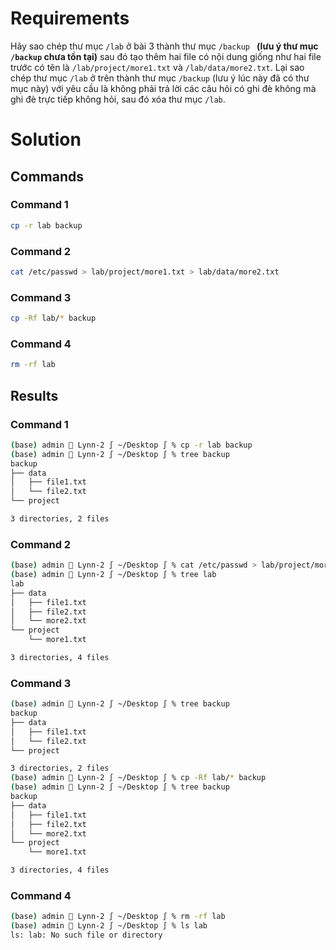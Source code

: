 <h1>Requirements</h1>

Hãy sao chép thư mục `/lab` ở bài 3 thành thư mục `/backup ` **(lưu ý thư mục `/backup` chưa tồn tại)** sau đó tạo thêm hai file có nội dung giống như hai file trước có tên là `/lab/project/more1.txt`  và  `/lab/data/more2.txt`. 
Lại sao chép thư mục `/lab` ở trên thành thư mục `/backup` (lưu ý lúc này đã có thư mục này) với yêu cầu là không phải trả lời các câu hỏi có ghi đè không mà ghi đè trực tiếp không hỏi, sau đó xóa thư mục `/lab`.

<h1>Solution</h1>

<h2>Commands</h2>

<h3>Command 1</h3>

```sh
cp -r lab backup
```

<h3>Command 2</h3>

```sh
cat /etc/passwd > lab/project/more1.txt > lab/data/more2.txt
```

<h3>Command 3</h3>

```sh
cp -Rf lab/* backup
```

<h3>Command 4</h3>

```sh
rm -rf lab
```

<h2>Results</h2>

<h3>Command 1</h3>

```sh
(base) admin  Lynn-2 ∫ ~/Desktop ∫ % cp -r lab backup
(base) admin  Lynn-2 ∫ ~/Desktop ∫ % tree backup
backup
├── data
│   ├── file1.txt
│   └── file2.txt
└── project

3 directories, 2 files
```

<h3>Command 2</h3>

```sh
(base) admin  Lynn-2 ∫ ~/Desktop ∫ % cat /etc/passwd > lab/project/more1.txt > lab/data/more2.txt
(base) admin  Lynn-2 ∫ ~/Desktop ∫ % tree lab   
lab
├── data
│   ├── file1.txt
│   ├── file2.txt
│   └── more2.txt
└── project
    └── more1.txt

3 directories, 4 files
```

<h3>Command 3</h3>

```sh
(base) admin  Lynn-2 ∫ ~/Desktop ∫ % tree backup
backup
├── data
│   ├── file1.txt
│   └── file2.txt
└── project

3 directories, 2 files
(base) admin  Lynn-2 ∫ ~/Desktop ∫ % cp -Rf lab/* backup
(base) admin  Lynn-2 ∫ ~/Desktop ∫ % tree backup
backup
├── data
│   ├── file1.txt
│   ├── file2.txt
│   └── more2.txt
└── project
    └── more1.txt

3 directories, 4 files
```

<h3>Command 4</h3>

```sh
(base) admin  Lynn-2 ∫ ~/Desktop ∫ % rm -rf lab
(base) admin  Lynn-2 ∫ ~/Desktop ∫ % ls lab
ls: lab: No such file or directory
```